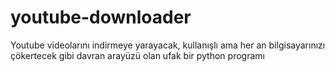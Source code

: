 # youtube-downloader
Youtube videolarını indirmeye yarayacak, kullanışlı ama her an bilgisayarınızı çökertecek gibi davran arayüzü olan ufak bir python programı 
